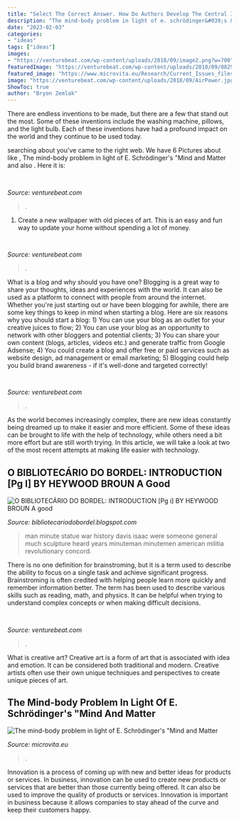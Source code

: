 ```yaml
---
title: "Select The Correct Answer. How Do Authors Develop The Central Idea Of The Passage : The Mind-body Problem In Light Of E. Schrödinger&#039;s &quot;mind And Matter"
description: "The mind-body problem in light of e. schrödinger&#039;s &quot;mind and matter"
date: "2023-02-03"
categories:
- "ideas"
tags: ["ideas"]
images:
- "https://venturebeat.com/wp-content/uploads/2018/09/image2.png?w=700"
featuredImage: "https://venturebeat.com/wp-content/uploads/2018/09/082918-Comms-GDocs-HDR.png?w=800"
featured_image: "https://www.microvita.eu/Research/Current_Issues_files/navgb_blue-1.jpg"
image: "https://venturebeat.com/wp-content/uploads/2018/09/AirPower.jpg?w=800"
ShowToc: true
author: "Bryon Zemlak"
---
```



There are endless inventions to be made, but there are a few that stand out the most. Some of these inventions include the washing machine, pillows, and the light bulb. Each of these inventions have had a profound impact on the world and they continue to be used today.

	

		
searching about  you've came to the right web. We have 6 Pictures about  like , The mind-body problem in light of E. Schrödinger&#039;s &quot;Mind and Matter and also . Here it is:
		
    
## 

<img loading=lazy src="https://venturebeat.com/wp-content/uploads/2020/05/iclr-visualization.png?w=800" onerror="this.onerror=null;this.src='https://tse4.mm.bing.net/th?id=OIP.1rhQQ4whOa-CxDLQLgT0AAHaDt&amp;pid=15.1';" alt="">

_Source: venturebeat.com_

>. 

	

1. Create a new wallpaper with old pieces of art. This is an easy and fun way to update your home without spending a lot of money.

    
## 

<img loading=lazy src="https://venturebeat.com/wp-content/uploads/2018/09/AirPower.jpg?w=800" onerror="this.onerror=null;this.src='https://tse4.mm.bing.net/th?id=OIP.77Djx9WEhc1GWJsGwDFtugHaFK&amp;pid=15.1';" alt="">

_Source: venturebeat.com_

>. 

	

What is a blog and why should you have one?
Blogging is a great way to share your thoughts, ideas and experiences with the world. It can also be used as a platform to connect with people from around the internet. Whether you're just starting out or have been blogging for awhile, there are some key things to keep in mind when starting a blog. Here are six reasons why you should start a blog: 1) You can use your blog as an outlet for your creative juices to flow; 2) You can use your blog as an opportunity to network with other bloggers and potential clients; 3) You can share your own content (blogs, articles, videos etc.) and generate traffic from Google Adsense; 4) You could create a blog and offer free or paid services such as website design, ad management or email marketing; 5) Blogging could help you build brand awareness - if it's well-done and targeted correctly!

    
## 

<img loading=lazy src="https://venturebeat.com/wp-content/uploads/2018/09/082918-Comms-GDocs-HDR.png?w=800" onerror="this.onerror=null;this.src='https://tse2.mm.bing.net/th?id=OIP.n5RtJHTSJSf-uY6LARsZIgHaDo&amp;pid=15.1';" alt="">

_Source: venturebeat.com_

>. 

	

As the world becomes increasingly complex, there are new ideas constantly being dreamed up to make it easier and more efficient. Some of these ideas can be brought to life with the help of technology, while others need a bit more effort but are still worth trying. In this article, we will take a look at two of the most recent attempts at making life easier with technology.

    
## O BIBLIOTECÁRIO DO BORDEL: INTRODUCTION [Pg I] BY HEYWOOD BROUN A Good

<img loading=lazy src="http://the-artifice.com/wp-content/uploads/2014/04/Minute_Man-160x120.jpg" onerror="this.onerror=null;this.src='https://tse1.mm.bing.net/th?id=OIP.ELmm__7nig7LNosa3TgK9wAAAA&amp;pid=15.1';" alt="O BIBLIOTECÁRIO DO BORDEL: INTRODUCTION [Pg i] BY HEYWOOD BROUN A good">

_Source: bibliotecariodobordel.blogspot.com_

>man minute statue war history davis isaac were someone general much sculpture heard years minuteman minutemen american militia revolutionary concord. 

	

There is no one definition for brainstroming, but it is a term used to describe the ability to focus on a single task and achieve significant progress. Brainstroming is often credited with helping people learn more quickly and remember information better. The term has been used to describe various skills such as reading, math, and physics. It can be helpful when trying to understand complex concepts or when making difficult decisions.

    
## 

<img loading=lazy src="https://venturebeat.com/wp-content/uploads/2018/09/image2.png?w=700" onerror="this.onerror=null;this.src='https://tse2.mm.bing.net/th?id=OIP.3QRNZin7dx1LksM-H__SqQHaEl&amp;pid=15.1';" alt="">

_Source: venturebeat.com_

>. 

	

What is creative art?
Creative art is a form of art that is associated with idea and emotion. It can be considered both traditional and modern. Creative artists often use their own unique techniques and perspectives to create unique pieces of art.

    
## The Mind-body Problem In Light Of E. Schrödinger&#039;s &quot;Mind And Matter

<img loading=lazy src="https://www.microvita.eu/Research/Current_Issues_files/navgb_blue-1.jpg" onerror="this.onerror=null;this.src='https://tse4.mm.bing.net/th?id=OIP.l-e0kCjmZBoGGghTXsXT1gHaA8&amp;pid=15.1';" alt="The mind-body problem in light of E. Schrödinger&#039;s &quot;Mind and Matter">

_Source: microvita.eu_

>. 

	

Innovation is a process of coming up with new and better ideas for products or services. In business, innovation can be used to create new products or services that are better than those currently being offered. It can also be used to improve the quality of products or services. Innovation is important in business because it allows companies to stay ahead of the curve and keep their customers happy.

